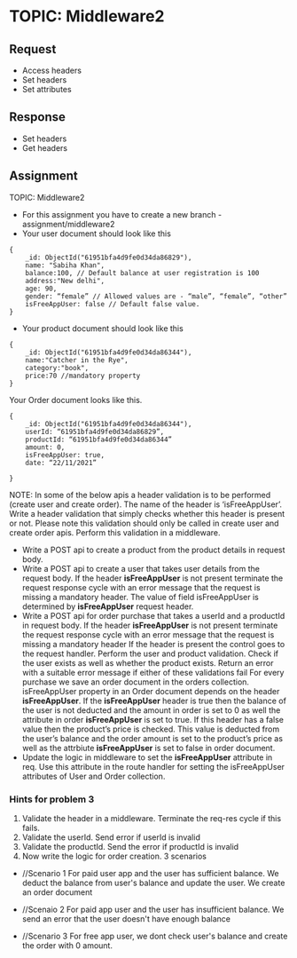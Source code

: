# TOPIC: Middleware2

## Request
- Access headers
- Set headers
- Set attributes

## Response 
- Set headers
- Get headers

## Assignment

TOPIC: Middleware2

- For this assignment you have to create a new branch - assignment/middleware2
- Your user document should look like this
```
{ 
    _id: ObjectId("61951bfa4d9fe0d34da86829"),
    name: "Sabiha Khan",
	balance:100, // Default balance at user registration is 100
	address:"New delhi",
	age: 90,
 	gender: “female” // Allowed values are - “male”, “female”, “other”
	isFreeAppUser: false // Default false value.
}
```

- Your product document should look like this
```
{
	_id: ObjectId("61951bfa4d9fe0d34da86344"),
	name:"Catcher in the Rye",
	category:"book",
	price:70 //mandatory property
}
```

Your Order document looks like this.
```
{
	_id: ObjectId("61951bfa4d9fe0d34da86344"),
	userId: “61951bfa4d9fe0d34da86829”,
	productId: “61951bfa4d9fe0d34da86344”
	amount: 0,
	isFreeAppUser: true, 
	date: “22/11/2021” 

}
```


NOTE: In some of the below apis a header validation is to be performed (create user and create order). The name of the header is ‘isFreeAppUser’. Write a header validation that simply checks whether this header is present or not. Please note this validation should only be called in create user and create order apis. Perform this validation in a middleware.

- Write a POST api to create a product from the product details in request body. 
- Write a POST api to create a user that takes user details from the request body. If the header **isFreeAppUser** is not present terminate the request response cycle with an error message that the request is missing a mandatory header. The value of field isFreeAppUser is determined by **isFreeAppUser** request header.
- Write a POST api for order purchase that takes a userId and a productId in request body. 
If the header **isFreeAppUser** is not present terminate the request response cycle with an error message that the request is missing a mandatory header
If the header is present the control goes to the request handler. Perform the user and product validation. Check if the user exists as well as whether the product exists. Return an error with a suitable error message if either of these validations fail
For every purchase we save an order document in the orders collection. isFreeAppUser property in an Order document depends on the header **isFreeAppUser**. If the **isFreeAppUser** header is true then the balance of the user is not deducted and the amount in order is set to 0 as well the attribute in order **isFreeAppUser** is set to true. If this header has a false value then the product’s price is checked. This value is deducted from the user’s balance and the order amount is set to the product’s price as well as the attrbiute **isFreeAppUser** is set to false in order document.
- Update the logic in middleware to set the **isFreeAppUser** attribute in req. Use this attribute in the route handler for setting the isFreeAppUser attributes of User and Order collection. 

### Hints for problem 3

1. Validate the header in a middleware. Terminate the req-res cycle if this fails.
2. Validate the userId. Send error if userId is invalid
3. Validate the productId. Send the error if productId is invalid
4. Now write the logic for order creation. 3 scenarios
- //Scenario 1
For paid user app and the user has sufficient balance. We deduct the balance from user's balance and update the user. We create an order document

- //Scenaio 2
For paid app user and the user has insufficient balance. We send an error that the user doesn't have enough balance

- //Scenario 3
For free app user, we dont check user's balance and create the order with 0 amount.



